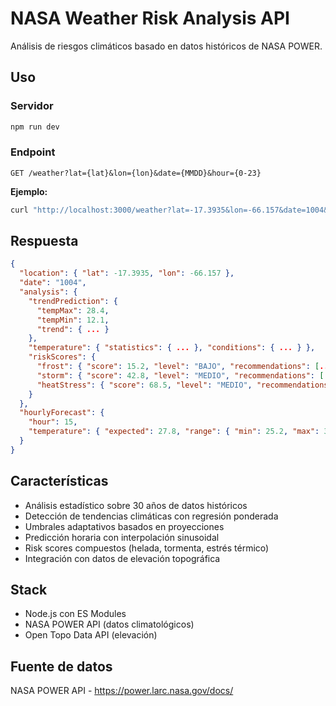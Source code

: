 # NASA Weather Risk Analysis API

Análisis de riesgos climáticos basado en datos históricos de NASA POWER.

## Uso

### Servidor
```bash
npm run dev
```

### Endpoint
```
GET /weather?lat={lat}&lon={lon}&date={MMDD}&hour={0-23}
```

**Ejemplo:**
```bash
curl "http://localhost:3000/weather?lat=-17.3935&lon=-66.157&date=1004&hour=15"
```

## Respuesta

```json
{
  "location": { "lat": -17.3935, "lon": -66.157 },
  "date": "1004",
  "analysis": {
    "trendPrediction": {
      "tempMax": 28.4,
      "tempMin": 12.1,
      "trend": { ... }
    },
    "temperature": { "statistics": { ... }, "conditions": { ... } },
    "riskScores": {
      "frost": { "score": 15.2, "level": "BAJO", "recommendations": [...] },
      "storm": { "score": 42.8, "level": "MEDIO", "recommendations": [...] },
      "heatStress": { "score": 68.5, "level": "MEDIO", "recommendations": [...] }
    }
  },
  "hourlyForecast": {
    "hour": 15,
    "temperature": { "expected": 27.8, "range": { "min": 25.2, "max": 30.4 } }
  }
}
```

## Características

- Análisis estadístico sobre 30 años de datos históricos
- Detección de tendencias climáticas con regresión ponderada
- Umbrales adaptativos basados en proyecciones
- Predicción horaria con interpolación sinusoidal
- Risk scores compuestos (helada, tormenta, estrés térmico)
- Integración con datos de elevación topográfica

## Stack

- Node.js con ES Modules
- NASA POWER API (datos climatológicos)
- Open Topo Data API (elevación)

## Fuente de datos

NASA POWER API - https://power.larc.nasa.gov/docs/
